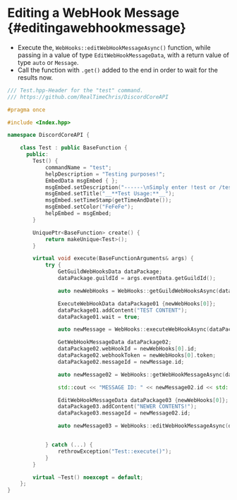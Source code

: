 Editing a WebHook Message {#editingawebhookmessage}
============
- Execute the, `WebHooks::editWebHookMessageAsync()` function, while passing in a value of type `EditWebHookMessageData`, with a return value of type `auto` or `Message`.
- Call the function with `.get()` added to the end in order to wait for the results now.

```cpp
/// Test.hpp-Header for the "test" command.
/// https://github.com/RealTimeChris/DiscordCoreAPI

#pragma once

#include <Index.hpp>

namespace DiscordCoreAPI {

	class Test : public BaseFunction {
	  public:
		Test() {
			commandName = "test";
			helpDescription = "Testing purposes!";
			EmbedData msgEmbed { };
			msgEmbed.setDescription("------\nSimply enter !test or /test!\n------");
			msgEmbed.setTitle("__**Test Usage:**__");
			msgEmbed.setTimeStamp(getTimeAndDate());
			msgEmbed.setColor("FeFeFe");
			helpEmbed = msgEmbed;
		}

		UniquePtr<BaseFunction> create() {
			return makeUnique<Test>();
		}

		virtual void execute(BaseFunctionArguments& args) {
			try {
				GetGuildWebHooksData dataPackage;
				dataPackage.guildId = args.eventData.getGuildId();

				auto newWebHooks = WebHooks::getGuildWebHooksAsync(dataPackage).get();

				ExecuteWebHookData dataPackage01 {newWebHooks[0]};
				dataPackage01.addContent("TEST CONTENT");
				dataPackage01.wait = true;

				auto newMessage = WebHooks::executeWebHookAsync(dataPackage01).get();

				GetWebHookMessageData dataPackage02;
				dataPackage02.webHookId = newWebHooks[0].id;
				dataPackage02.webhookToken = newWebHooks[0].token;
				dataPackage02.messageId = newMessage.id;

				auto newMessage02 = WebHooks::getWebHookMessageAsync(dataPackage02).get();

				std::cout << "MESSAGE ID: " << newMessage02.id << std::endl;

				EditWebHookMessageData dataPackage03 {newWebHooks[0]};
				dataPackage03.addContent("NEWER CONTENTS!");
				dataPackage03.messageId = newMessage02.id;

				auto newMessage03 = WebHooks::editWebHookMessageAsync(dataPackage03).get();


			} catch (...) {
				rethrowException("Test::execute()");
			}
		}

		virtual ~Test() noexcept = default;
	};
}
```
